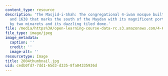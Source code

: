 ```yaml
---
content_type: resource
description: 'The Masjid-i-Shah: The congregational 4-iwan mosque built between 1612
  and 1638 that marks the south of the Maydan with its magnificent portal flanked
  by two minarets and its dazzling tiled dome.'
file: /media/https%3A/open-learning-course-data-rc.s3.amazonaws.com/4-614-religious-architecture-and-islamic-cultures-fall-2002/cedb0fd77dd165d3d3358fa04335936d_2004thumbnail.jpg
file_type: image/jpeg
image_metadata:
  caption: ''
  credit: ''
  image-alt: ''
resourcetype: Image
title: 2004thumbnail.jpg
uid: cedb0fd7-7dd1-65d3-d335-8fa04335936d
---
```

